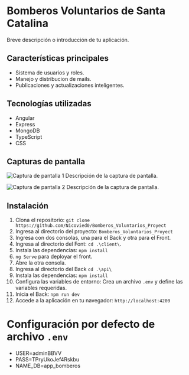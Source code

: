 # Bomberos Voluntarios de Santa Catalina

Breve descripción o introducción de tu aplicación.

## Características principales

- Sistema de usuarios y roles.
- Manejo y distribucion de mails.
- Publicaciones y actualizaciones inteligentes.


## Tecnologías utilizadas

- Angular
- Express
- MongoDB
- TypeScript
- CSS

## Capturas de pantalla

![Captura de pantalla 1](ruta/a/la/captura-de-pantalla-1.png)
Descripción de la captura de pantalla.

![Captura de pantalla 2](ruta/a/la/captura-de-pantalla-2.png)
Descripción de la captura de pantalla.

## Instalación

1. Clona el repositorio: `git clone https://github.com/Nicovied0/Bomberos_Voluntarios_Proyect`
2. Ingresa al directorio del proyecto: `Bomberos_Voluntarios_Proyect`
3. Ingresa con dos consolas, una para el Back y otra para el Front.
4. Ingresa al directorio del Font: `cd .\client\`.
5. Instala las dependencias: `npm install`
6. `ng Serve` para deployar el front.
7. Abre la otra consola.
8. Ingresa al directorio del Back `cd .\api\`
9. Instala las dependencias: `npm install`
10. Configura las variables de entorno: Crea un archivo `.env` y define las variables requeridas.
11. Inicia el Back: `npm run dev`
12. Accede a la aplicación en tu navegador: `http://localhost:4200`


# Configuración por defecto de archivo `.env`

- USER=adminBBVV
- PASS=TPryUkoJef4Rskbu
- NAME_DB=app_bomberos
